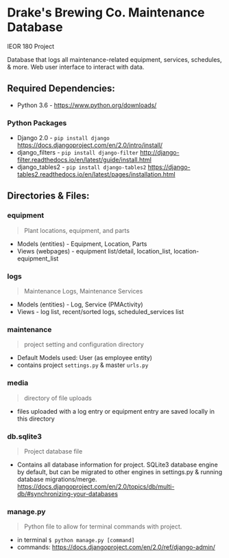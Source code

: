 # Drake's Brewing Co. Maintenance Database
IEOR 180 Project

Database that logs all maintenance-related equipment, services, schedules, & more. Web user interface to interact with data.

## Required Dependencies:
* Python 3.6 - https://www.python.org/downloads/
### Python Packages
* Django 2.0 - `pip install django` https://docs.djangoproject.com/en/2.0/intro/install/
* django_filters - `pip install django-filter` http://django-filter.readthedocs.io/en/latest/guide/install.html
* django_tables2 - `pip install django-tables2` https://django-tables2.readthedocs.io/en/latest/pages/installation.html


## Directories & Files:
### equipment 
> Plant locations, equipment, and parts

* Models (entities) - Equipment, Location, Parts
* Views (webpages) - equipment list/detail, location_list, location-equipment_list

### logs
> Maintenance Logs, Maintenance Services
* Models (entities) - Log, Service (PMActivity)
* Views - log list, recent/sorted logs, scheduled_services list

### maintenance
> project setting and configuration directory
* Default Models used: User (as employee entity)
* contains project `settings.py` & master `urls.py`

### media
> directory of file uploads
* files uploaded with a log entry or equipment entry are saved locally in this directory

### db.sqlite3
> Project database file
* Contains all database information for project. SQLite3 database engine by default, but can be migrated to other engines in settings.py & running database migrations/merge. https://docs.djangoproject.com/en/2.0/topics/db/multi-db/#synchronizing-your-databases

### manage.py
> Python file to allow for terminal commands with project.
* in terminal `$ python manage.py [command]`
* commands: https://docs.djangoproject.com/en/2.0/ref/django-admin/

